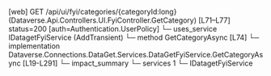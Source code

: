 [web] GET /api/ui/fyi/categories/{categoryId:long}  (Dataverse.Api.Controllers.UI.FyiController.GetCategory)  [L71–L77] status=200 [auth=Authentication.UserPolicy]
  └─ uses_service IDatagetFyiService (AddTransient)
    └─ method GetCategoryAsync [L74]
      └─ implementation Dataverse.Connections.DataGet.Services.DataGetFyiService.GetCategoryAsync [L19-L291]
  └─ impact_summary
    └─ services 1
      └─ IDatagetFyiService

